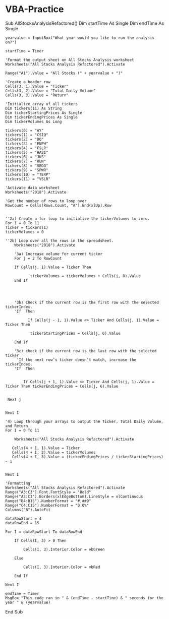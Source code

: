 # VBA-Practice
Sub AllStocksAnalysisRefactored()
    Dim startTime As Single
    Dim endTime  As Single

    yearvalue = InputBox("What year would you like to run the analysis on?")

    startTime = Timer
    
    'Format the output sheet on All Stocks Analysis worksheet
    Worksheets("All Stocks Analysis Refactored").Activate
    
    Range("A1").Value = "All Stocks (" + yearvalue + ")"
    
    'Create a header row
    Cells(3, 1).Value = "Ticker"
    Cells(3, 2).Value = "Total Daily Volume"
    Cells(3, 3).Value = "Return"

    'Initialize array of all tickers
    Dim tickers(11) As String
    Dim tickerStartingPrices As Single
    Dim tickerEndingPrices As Single
    Dim tickerVolumes As Long
    
    tickers(0) = "AY"
    tickers(1) = "CSIQ"
    tickers(2) = "DQ"
    tickers(3) = "ENPH"
    tickers(4) = "FSLR"
    tickers(5) = "HASI"
    tickers(6) = "JKS"
    tickers(7) = "RUN"
    tickers(8) = "SEDG"
    tickers(9) = "SPWR"
    tickers(10) = "TERP"
    tickers(11) = "VSLR"
    
    'Activate data worksheet
    Worksheets("2018").Activate
    
    'Get the number of rows to loop over
    RowCount = Cells(Rows.Count, "A").End(xlUp).Row
    
    
    ''2a) Create a for loop to initialize the tickerVolumes to zero.
    For I = 0 To 11
    Ticker = tickers(I)
    tickerVolumes = 0
        
    ''2b) Loop over all the rows in the spreadsheet.
        Worksheets("2018").Activate
    
        '3a) Increase volume for current ticker
        For j = 2 To RowCount
        
        If Cells(j, 1).Value = Ticker Then

               tickerVolumes = tickerVolumes + Cells(j, 8).Value
        End If
        
        
        
        
        '3b) Check if the current row is the first row with the selected tickerIndex.
        'If  Then
            
              If Cells(j - 1, 1).Value <> Ticker And Cells(j, 1).Value = Ticker Then

               tickerStartingPrices = Cells(j, 6).Value
            
        End If
        
        '3c) check if the current row is the last row with the selected ticker
         'If the next row’s ticker doesn’t match, increase the tickerIndex.
        'If  Then
            
            
            If Cells(j + 1, 1).Value <> Ticker And Cells(j, 1).Value = Ticker Then tickerEndingPrices = Cells(j, 6).Value
           
 
     Next j
            
    
    Next I
    
    '4) Loop through your arrays to output the Ticker, Total Daily Volume, and Return.
    For I = 0 To 11
        
        Worksheets("All Stocks Analysis Refactored").Activate
        
       Cells(4 + I, 1).Value = Ticker
       Cells(4 + I, 2).Value = tickerVolumes
       Cells(4 + I, 3).Value = (tickerEndingPrices / tickerStartingPrices) - 1

    
    Next I
    
    'Formatting
    Worksheets("All Stocks Analysis Refactored").Activate
    Range("A3:C3").Font.FontStyle = "Bold"
    Range("A3:C3").Borders(xlEdgeBottom).LineStyle = xlContinuous
    Range("B4:B15").NumberFormat = "#,##0"
    Range("C4:C15").NumberFormat = "0.0%"
    Columns("B").AutoFit

    dataRowStart = 4
    dataRowEnd = 15

    For I = dataRowStart To dataRowEnd
        
        If Cells(I, 3) > 0 Then
            
            Cells(I, 3).Interior.Color = vbGreen
            
        Else
        
            Cells(I, 3).Interior.Color = vbRed
            
        End If
        
    Next I
 
    endTime = Timer
    MsgBox "This code ran in " & (endTime - startTime) & " seconds for the year " & (yearvalue)

End Sub

